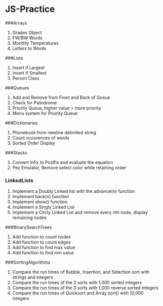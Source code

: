 # JS-Practice

###Arrays

1. Grades Object
2. FW/BW Words
3. Monthly Temperatures
4. Letters to Words

###Lists

1. Insert if Largest
2. Insert if Smallest
3. Person Class

###Queues

1. Add and Remove from Front and Back of Queue
2. Check for Palindrome
3. Priority Queue, higher value = more priority
4. Menu system for Priority Queue

###Dictionaries

1. Phonebook from newline delimited string
2. Count occurences of words
3. Sorted Order Display

###Stacks

1. Convert Infix to Postfix and evaluate the equation
2. Pez Emulator, Remove select color while retaining order

### LinkedLists

1. Implement a Doubly Linked list with the advance(n) function
2. Implement back(n) function
3. Implement show() function
4. Implement a Singly Linked List
5. Implement a Circly Linked List and remove every nth node, display remaining nodes

###BinarySearchTrees

1. Add function to count nodes
2. Add function to count edges
3. Add function to find max value
4. Add function to find min value

###SortingAlgorithms

1. Compare the run times of Bubble, Insertion, and Selection sort with strings and integers
2. Compare the run times of the 3 sorts with 1,000 sorted integers
3. Compare the run times of the 3 sorts with 1,000 reverse sorted integers
4. Compare the run times of Quicksort and Array.sort() with 10,000 integers
